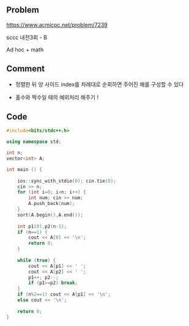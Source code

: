## Problem
<https://www.acmicpc.net/problem/7239>

sccc 내전3회 - B

Ad hoc + math


## Comment
* 정렬한 뒤 양 사이드 index를 차례대로 순회하면 주어진 해를 구성할 수 있다

* 홀수와 짝수일 때의 예외처리 해주기 !


## Code
```c++
#include<bits/stdc++.h>

using namespace std;

int n;
vector<int> A;

int main () {
    
    ios::sync_with_stdio(0); cin.tie(0);
    cin >> n;
    for (int i=0; i<n; i++) {
        int num; cin >> num;
        A.push_back(num);
    }
    sort(A.begin(),A.end());
    
    int p1(0),p2(n-1);
    if (n==1) {
        cout << A[0] << '\n';
        return 0;
    }
    
    while (true) {
        cout << A[p1] << ' ';
        cout << A[p2] << ' ';
        p1++; p2--;
        if (p1>=p2) break;
    }
    if (n%2==1) cout << A[p1] << '\n';
    else cout << '\n';
    
    return 0;
}

```
